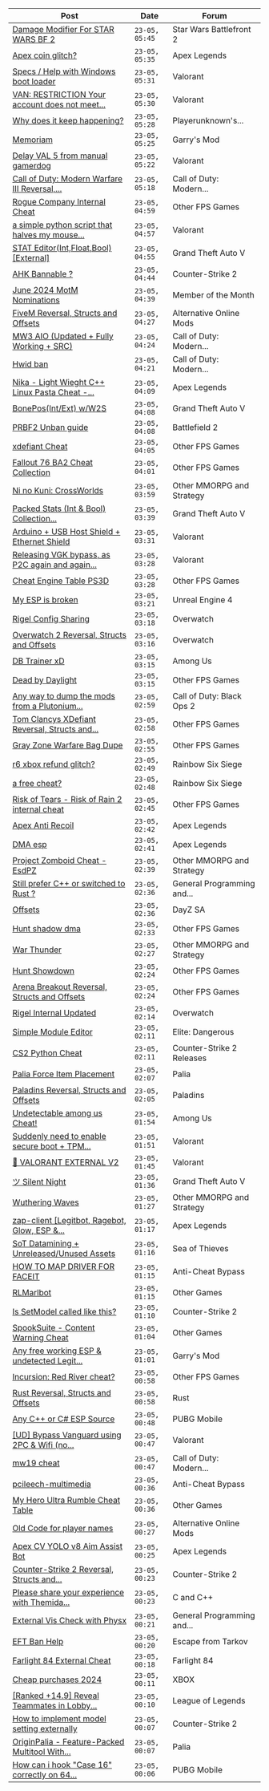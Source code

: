 |Post|Date|Forum|
|----|----|-----|
|[Damage Modifier For STAR WARS BF 2](https://www.unknowncheats.me/forum/star-wars-battlefront-2-a/637018-damage-modifier-star-wars-bf-2-a.html)|`23-05, 05:45`|Star Wars Battlefront 2|
|[Apex coin glitch?](https://www.unknowncheats.me/forum/apex-legends/599791-apex-coin-glitch.html)|`23-05, 05:35`|Apex Legends|
|[Specs / Help with Windows boot loader](https://www.unknowncheats.me/forum/valorant/638506-specs-help-windows-boot-loader.html)|`23-05, 05:31`|Valorant|
|[VAN: RESTRICTION Your account does not meet...](https://www.unknowncheats.me/forum/valorant/638405-van-restriction-account-meet-following-requirements-pl.html)|`23-05, 05:30`|Valorant|
|[Why does it keep happening?](https://www.unknowncheats.me/forum/playerunknown-s-battlegrounds/637229-happening.html)|`23-05, 05:28`|Playerunknown's...|
|[Memoriam](https://www.unknowncheats.me/forum/garry-s-mod/563890-memoriam.html)|`23-05, 05:25`|Garry's Mod|
|[Delay VAL 5 from manual gamerdog](https://www.unknowncheats.me/forum/valorant/638503-delay-val-5-manual-gamerdog.html)|`23-05, 05:22`|Valorant|
|[Call of Duty: Modern Warfare III Reversal,...](https://www.unknowncheats.me/forum/call-of-duty-modern-warfare-iii/605287-call-duty-modern-warfare-iii-reversal-structs-offsets.html)|`23-05, 05:18`|Call of Duty: Modern...|
|[Rogue Company Internal Cheat](https://www.unknowncheats.me/forum/other-fps-games/604154-rogue-company-internal-cheat.html)|`23-05, 04:59`|Other FPS Games|
|[a simple python script that halves my mouse...](https://www.unknowncheats.me/forum/valorant/638477-simple-python-script-halves-mouse-dpi-holding-left-alt.html)|`23-05, 04:57`|Valorant|
|[STAT Editor(Int,Float,Bool)\[External\]](https://www.unknowncheats.me/forum/grand-theft-auto-v/476043-stat-editor-int-float-bool-external.html)|`23-05, 04:55`|Grand Theft Auto V|
|[AHK Bannable ?](https://www.unknowncheats.me/forum/counter-strike-2-a/638109-ahk-bannable.html)|`23-05, 04:44`|Counter-Strike 2|
|[June 2024 MotM Nominations](https://www.unknowncheats.me/forum/member-of-the-month/637766-june-2024-motm-nominations.html)|`23-05, 04:39`|Member of the Month|
|[FiveM Reversal, Structs and Offsets](https://www.unknowncheats.me/forum/alternative-online-mods/340232-fivem-reversal-structs-offsets.html)|`23-05, 04:27`|Alternative Online Mods|
|[MW3 AIO (Updated + Fully Working + SRC)](https://www.unknowncheats.me/forum/call-of-duty-modern-warfare-iii/638496-mw3-aio-updated-src.html)|`23-05, 04:24`|Call of Duty: Modern...|
|[Hwid ban](https://www.unknowncheats.me/forum/call-of-duty-modern-warfare-iii/638495-hwid-ban.html)|`23-05, 04:21`|Call of Duty: Modern...|
|[Nika - Light Wieght C++ Linux Pasta Cheat -...](https://www.unknowncheats.me/forum/apex-legends/634402-nika-light-wieght-linux-pasta-cheat-health-based-sense-aimbot-triggerbot.html)|`23-05, 04:09`|Apex Legends|
|[BonePos(Int/Ext) w/W2S](https://www.unknowncheats.me/forum/grand-theft-auto-v/323778-bonepos-int-ext-w2s.html)|`23-05, 04:08`|Grand Theft Auto V|
|[PRBF2 Unban guide](https://www.unknowncheats.me/forum/battlefield-2-a/627649-prbf2-unban-guide.html)|`23-05, 04:08`|Battlefield 2|
|[xdefiant Cheat](https://www.unknowncheats.me/forum/other-fps-games/619093-xdefiant-cheat.html)|`23-05, 04:05`|Other FPS Games|
|[Fallout 76 BA2 Cheat Collection](https://www.unknowncheats.me/forum/other-fps-games/519969-fallout-76-ba2-cheat-collection.html)|`23-05, 04:01`|Other FPS Games|
|[Ni no Kuni: CrossWorlds](https://www.unknowncheats.me/forum/other-mmorpg-and-strategy/500789-ni-kuni-crossworlds.html)|`23-05, 03:59`|Other MMORPG and Strategy|
|[Packed Stats (Int & Bool) Collection...](https://www.unknowncheats.me/forum/grand-theft-auto-v/578963-packed-stats-int-bool-collection-thread.html)|`23-05, 03:39`|Grand Theft Auto V|
|[Arduino + USB Host Shield + Ethernet Shield](https://www.unknowncheats.me/forum/valorant/636946-arduino-usb-host-shield-ethernet-shield.html)|`23-05, 03:31`|Valorant|
|[Releasing VGK bypass, as P2C again and again...](https://www.unknowncheats.me/forum/valorant/635930-releasing-vgk-bypass-p2c-selling-free-public.html)|`23-05, 03:28`|Valorant|
|[Cheat Engine Table PS3D](https://www.unknowncheats.me/forum/other-fps-games/632973-cheat-engine-table-ps3d.html)|`23-05, 03:28`|Other FPS Games|
|[My ESP is broken](https://www.unknowncheats.me/forum/unreal-engine-4-a/638375-esp-broken.html)|`23-05, 03:21`|Unreal Engine 4|
|[Rigel Config Sharing](https://www.unknowncheats.me/forum/overwatch/638484-rigel-config-sharing.html)|`23-05, 03:18`|Overwatch|
|[Overwatch 2 Reversal, Structs and Offsets](https://www.unknowncheats.me/forum/overwatch/516727-overwatch-2-reversal-structs-offsets.html)|`23-05, 03:16`|Overwatch|
|[DB Trainer xD](https://www.unknowncheats.me/forum/among-us/635316-db-trainer-xd.html)|`23-05, 03:15`|Among Us|
|[Dead by Daylight](https://www.unknowncheats.me/forum/other-fps-games/178856-dead-daylight.html)|`23-05, 03:15`|Other FPS Games|
|[Any way to dump the mods from a Plutonium...](https://www.unknowncheats.me/forum/call-of-duty-black-ops-2-a/638483-dump-mods-plutonium-server.html)|`23-05, 02:59`|Call of Duty: Black Ops 2|
|[Tom Clancys XDefiant Reversal, Structs and...](https://www.unknowncheats.me/forum/other-fps-games/464903-tom-clancys-xdefiant-reversal-structs-offsets.html)|`23-05, 02:58`|Other FPS Games|
|[Gray Zone Warfare Bag Dupe](https://www.unknowncheats.me/forum/other-fps-games/637832-gray-zone-warfare-bag-dupe.html)|`23-05, 02:55`|Other FPS Games|
|[r6 xbox refund glitch?](https://www.unknowncheats.me/forum/rainbow-six-siege/638292-r6-xbox-refund-glitch.html)|`23-05, 02:49`|Rainbow Six Siege|
|[a free cheat?](https://www.unknowncheats.me/forum/rainbow-six-siege/638031-free-cheat.html)|`23-05, 02:48`|Rainbow Six Siege|
|[Risk of Tears - Risk of Rain 2 internal cheat](https://www.unknowncheats.me/forum/other-fps-games/633262-risk-tears-risk-rain-2-internal-cheat.html)|`23-05, 02:45`|Other FPS Games|
|[Apex Anti Recoil](https://www.unknowncheats.me/forum/apex-legends/636927-apex-anti-recoil.html)|`23-05, 02:42`|Apex Legends|
|[DMA esp](https://www.unknowncheats.me/forum/apex-legends/638218-dma-esp.html)|`23-05, 02:41`|Apex Legends|
|[Project Zomboid Cheat - EsdPZ](https://www.unknowncheats.me/forum/other-mmorpg-and-strategy/584072-project-zomboid-cheat-esdpz.html)|`23-05, 02:39`|Other MMORPG and Strategy|
|[Still prefer C++ or switched to Rust ?](https://www.unknowncheats.me/forum/general-programming-and-reversing/627286-prefer-switched-rust.html)|`23-05, 02:36`|General Programming and...|
|[Offsets](https://www.unknowncheats.me/forum/dayz-sa/638325-offsets.html)|`23-05, 02:36`|DayZ SA|
|[Hunt shadow dma](https://www.unknowncheats.me/forum/other-fps-games/632057-hunt-shadow-dma.html)|`23-05, 02:33`|Other FPS Games|
|[War Thunder](https://www.unknowncheats.me/forum/other-mmorpg-and-strategy/85949-war-thunder.html)|`23-05, 02:27`|Other MMORPG and Strategy|
|[Hunt Showdown](https://www.unknowncheats.me/forum/other-fps-games/350352-hunt-showdown.html)|`23-05, 02:24`|Other FPS Games|
|[Arena Breakout Reversal, Structs and Offsets](https://www.unknowncheats.me/forum/other-fps-games/636170-arena-breakout-reversal-structs-offsets.html)|`23-05, 02:24`|Other FPS Games|
|[Rigel Internal Updated](https://www.unknowncheats.me/forum/overwatch/638187-rigel-internal-updated.html)|`23-05, 02:14`|Overwatch|
|[Simple Module Editor](https://www.unknowncheats.me/forum/elite-dangerous/573662-simple-module-editor.html)|`23-05, 02:11`|Elite: Dangerous|
|[CS2 Python Cheat](https://www.unknowncheats.me/forum/counter-strike-2-releases/633657-cs2-python-cheat.html)|`23-05, 02:11`|Counter-Strike 2 Releases|
|[Palia Force Item Placement](https://www.unknowncheats.me/forum/palia/602746-palia-force-item-placement.html)|`23-05, 02:07`|Palia|
|[Paladins Reversal, Structs and Offsets](https://www.unknowncheats.me/forum/paladins/217341-paladins-reversal-structs-offsets.html)|`23-05, 02:05`|Paladins|
|[Undetectable among us Cheat!](https://www.unknowncheats.me/forum/among-us/637492-undetectable-cheat.html)|`23-05, 01:54`|Among Us|
|[Suddenly need to enable secure boot + TPM...](https://www.unknowncheats.me/forum/valorant/638118-suddenly-enable-secure-boot-tpm-2-0-windows-10-a.html)|`23-05, 01:51`|Valorant|
|[💸 VALORANT EXTERNAL V2](https://www.unknowncheats.me/forum/valorant/638001-valorant-external-v2.html)|`23-05, 01:45`|Valorant|
|[ツ Silent Night](https://www.unknowncheats.me/forum/grand-theft-auto-v/604599-silent-night.html)|`23-05, 01:36`|Grand Theft Auto V|
|[Wuthering Waves](https://www.unknowncheats.me/forum/other-mmorpg-and-strategy/638088-wuthering-waves.html)|`23-05, 01:27`|Other MMORPG and Strategy|
|[zap-client \[Legitbot, Ragebot, Glow, ESP &...](https://www.unknowncheats.me/forum/apex-legends/628823-zap-client-legitbot-ragebot-glow-esp.html)|`23-05, 01:17`|Apex Legends|
|[SoT Datamining + Unreleased/Unused Assets](https://www.unknowncheats.me/forum/sea-of-thieves/624262-sot-datamining-unreleased-unused-assets.html)|`23-05, 01:16`|Sea of Thieves|
|[HOW TO MAP DRIVER FOR FACEIT](https://www.unknowncheats.me/forum/anti-cheat-bypass/638029-map-driver-faceit.html)|`23-05, 01:15`|Anti-Cheat Bypass|
|[RLMarlbot](https://www.unknowncheats.me/forum/other-games/633336-rlmarlbot.html)|`23-05, 01:15`|Other Games|
|[Is SetModel called like this?](https://www.unknowncheats.me/forum/counter-strike-2-a/638089-setmodel-called.html)|`23-05, 01:10`|Counter-Strike 2|
|[SpookSuite - Content Warning Cheat](https://www.unknowncheats.me/forum/other-games/631549-spooksuite-content-warning-cheat.html)|`23-05, 01:04`|Other Games|
|[Any free working ESP & undetected Legit...](https://www.unknowncheats.me/forum/garry-s-mod/617779-free-esp-undetected-legit-aimbot-cheat-gmod.html)|`23-05, 01:01`|Garry's Mod|
|[Incursion: Red River cheat?](https://www.unknowncheats.me/forum/other-fps-games/633476-incursion-red-river-cheat.html)|`23-05, 00:58`|Other FPS Games|
|[Rust Reversal, Structs and Offsets](https://www.unknowncheats.me/forum/rust/164256-rust-reversal-structs-offsets.html)|`23-05, 00:58`|Rust|
|[Any C++ or C# ESP Source](https://www.unknowncheats.me/forum/pubg-mobile/638430-esp-source.html)|`23-05, 00:48`|PUBG Mobile|
|[\[UD\] Bypass Vanguard using 2PC & Wifi (no...](https://www.unknowncheats.me/forum/valorant/635782-ud-bypass-vanguard-using-2pc-wifi-hardware.html)|`23-05, 00:47`|Valorant|
|[mw19 cheat](https://www.unknowncheats.me/forum/call-of-duty-modern-warfare/631846-mw19-cheat.html)|`23-05, 00:47`|Call of Duty: Modern...|
|[pcileech-multimedia](https://www.unknowncheats.me/forum/anti-cheat-bypass/623718-pcileech-multimedia.html)|`23-05, 00:36`|Anti-Cheat Bypass|
|[My Hero Ultra Rumble Cheat Table](https://www.unknowncheats.me/forum/other-games/604426-hero-ultra-rumble-cheat-table.html)|`23-05, 00:36`|Other Games|
|[Old Code for player names](https://www.unknowncheats.me/forum/alternative-online-mods/637959-code-player-names.html)|`23-05, 00:27`|Alternative Online Mods|
|[Apex CV YOLO v8 Aim Assist Bot](https://www.unknowncheats.me/forum/apex-legends/624584-apex-cv-yolo-v8-aim-assist-bot.html)|`23-05, 00:25`|Apex Legends|
|[Counter-Strike 2 Reversal, Structs and...](https://www.unknowncheats.me/forum/counter-strike-2-a/576077-counter-strike-2-reversal-structs-offsets.html)|`23-05, 00:23`|Counter-Strike 2|
|[Please share your experience with Themida...](https://www.unknowncheats.me/forum/c-and-c-/625518-please-share-experience-themida-stability.html)|`23-05, 00:23`|C and C++|
|[External Vis Check with Physx](https://www.unknowncheats.me/forum/general-programming-and-reversing/636218-external-vis-check-physx.html)|`23-05, 00:21`|General Programming and...|
|[EFT Ban Help](https://www.unknowncheats.me/forum/escape-from-tarkov/637581-eft-ban-help.html)|`23-05, 00:20`|Escape from Tarkov|
|[Farlight 84 External Cheat](https://www.unknowncheats.me/forum/farlight-84-a/588459-farlight-84-external-cheat.html)|`23-05, 00:18`|Farlight 84|
|[Cheap purchases 2024](https://www.unknowncheats.me/forum/xbox/638470-cheap-purchases-2024-a.html)|`23-05, 00:11`|XBOX|
|[\[Ranked +14.9\] Reveal Teammates in Lobby...](https://www.unknowncheats.me/forum/league-of-legends/523020-ranked-14-9-reveal-teammates-lobby-updated.html)|`23-05, 00:10`|League of Legends|
|[How to implement model setting externally](https://www.unknowncheats.me/forum/counter-strike-2-a/637368-implement-model-setting-externally.html)|`23-05, 00:07`|Counter-Strike 2|
|[OriginPalia - Feature-Packed Multitool With...](https://www.unknowncheats.me/forum/palia/636934-originpalia-feature-packed-multitool-imagine.html)|`23-05, 00:07`|Palia|
|[How can i hook "Case 16" correctly on 64...](https://www.unknowncheats.me/forum/pubg-mobile/638427-hook-16-correctly-64-bit.html)|`23-05, 00:06`|PUBG Mobile|
